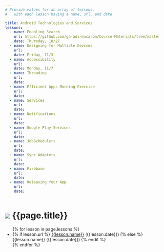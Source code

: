 ```yaml
---
# Provide values for an array of lessons,
#   with each lesson having a name, url, and date

title: Android Technologies and Services
lessons:
  - name: Enabling Search
    url: https://github.com/ga-adi-macaron/Course-Materials/tree/master/lessons/android-technologies-and-services/enable-search-lesson
    date: Thursday, 10/27
  - name: Designing for Multiple Devices
    url:
    date: Friday, 11/3
  - name: Accessibility
    url:
    date: Monday, 11/7
  - name: Threading
    url:
    date: 
  - name: Efficient Apps Morning Exercise
    url:
    date: 
  - name: Services
    url:
    date: 
  - name: Notifications
    url:
    date: 
  - name: Google Play Services
    url:
    date: 
  - name: JobSchedulers
    url:
    date: 
  - name: Sync Adapters
    url:
    date: 
  - name: Firebase
    url:
    date: 
  - name: Releasing Your App
    url:
    date: 
---
```


# ![](https://ga-dash.s3.amazonaws.com/production/assets/logo-9f88ae6c9c3871690e33280fcf557f33.png) {{page.title}}

<ul>
  {% for lesson in page.lessons %}
  <li>
    {% if lesson.url %}
      <a href="{{lesson.url}}">{{lesson.name}}</a> ({{lesson.date}})
    {% else %}
      {{lesson.name}} ({{lesson.date}})
    {% endif %}</li>
  </li>
  {% endfor %}
</ul>
